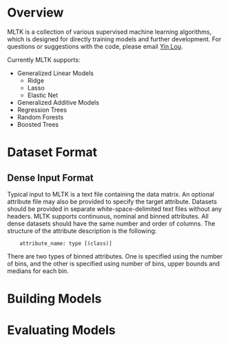 # Overview

MLTK is a collection of various supervised machine learning algorithms, which is designed for directly training models and further development. For questions or suggestions with the code, please email <a href="mailto:yinlou@cs.cornell.edu">Yin Lou</a>.

Currently MLTK supports:
* Generalized Linear Models
  * Ridge
  * Lasso
  * Elastic Net
* Generalized Additive Models
* Regression Trees
* Random Forests
* Boosted Trees

# Dataset Format

## Dense Input Format

Typical input to MLTK is a text file containing the data matrix. An optional attribute file may also be provided to specify the target attribute. Datasets should be provided in separate white-space-delimited text files without any headers. MLTK supports continuous, nominal and binned attributes. All dense datasets should have the same number and order of columns. The structure of the attribute description is the following:

        attribute_name: type [(class)]

There are two types of binned attributes. One is specified using the number of bins, and the other is specified using number of bins, upper bounds and medians for each bin.

# Building Models

# Evaluating Models


